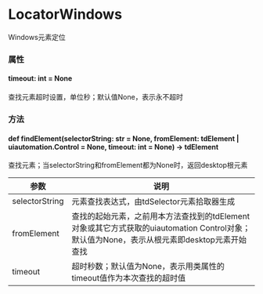 # LocatorWindows
Windows元素定位



### 属性

#### timeout: int = None
查找元素超时设置，单位秒；默认值None，表示永不超时



### 方法

#### def findElement(selectorString: str = None, fromElement: tdElement | uiautomation.Control = None, timeout: int = None) -> tdElement
查找元素；当selectorString和fromElement都为None时，返回desktop根元素

|  参数 | 说明  |
|---|---|
|  selectorString | 元素查找表达式，由tdSelector元素拾取器生成  |
|  fromElement | 查找的起始元素，之前用本方法查找到的tdElement对象或其它方式获取的uiautomation Control对象；默认值为None，表示从根元素即desktop元素开始查找  |
|  timeout | 超时秒数；默认值为None，表示用类属性的timeout值作为本次查找的超时值  |
